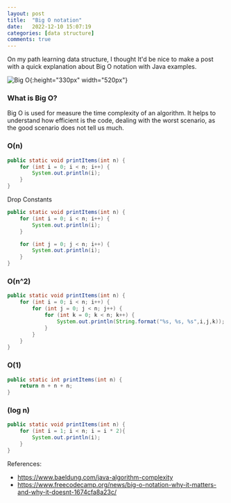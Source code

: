 ```yaml
---
layout: post
title:  "Big O notation"
date:   2022-12-10 15:07:19
categories: [data structure]
comments: true
---
```

On my path learning data structure, I thought It'd be nice to make a post with a quick explanation about Big O notation with Java examples.

![Big O](http://localhost:4000/img/big-o-graph.png){:height="330px" width="520px"}


<!--more-->

### What is Big O?

Big O is used for measure the time complexity of an algorithm. It helps to understand how efficient is the code, dealing with the worst scenario, as the good scenario does not tell us much.

### O(n)

```java
public static void printItems(int n) {
    for (int i = 0; i < n; i++) {
        System.out.println(i);
    }
}
``` 

Drop Constants

```java
public static void printItems(int n) {
    for (int i = 0; i < n; i++) {
        System.out.println(i);
    }

    for (int j = 0; j < n; i++) {
        System.out.println(i);
    }
}
``` 

###  O(n^2)

```java
public static void printItems(int n) {
    for (int i = 0; i < n; i++) {
        for (int j = 0; j < n; j++) {
            for (int k = 0; k < n; k++) {
                System.out.println(String.format("%s, %s, %s",i,j,k));
            }
        }
    }
}
``` 

### O(1) 

```java
public static int printItems(int n) {
    return n + n + n;
}
``` 


### (log n)

```java
public static void printItems(int n) {
    for (int i = 1; i < n; i = i * 2){
        System.out.println(i);
    }
}
``` 


References:

 - https://www.baeldung.com/java-algorithm-complexity
 - https://www.freecodecamp.org/news/big-o-notation-why-it-matters-and-why-it-doesnt-1674cfa8a23c/